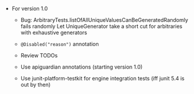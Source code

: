 - For version 1.0

  - Bug: ArbitraryTests.listOfAllUniqueValuesCanBeGeneratedRandomly fails randomly
    Let UniqueGenerator take a short cut for arbitraries with exhaustive generators

  - `@Disabled("reason")` annotation

  - Review TODOs

  - Use apiguardian annotations (starting version 1.0)

  - Use junit-platform-testkit for engine integration tests
    (iff junit 5.4 is out by then)